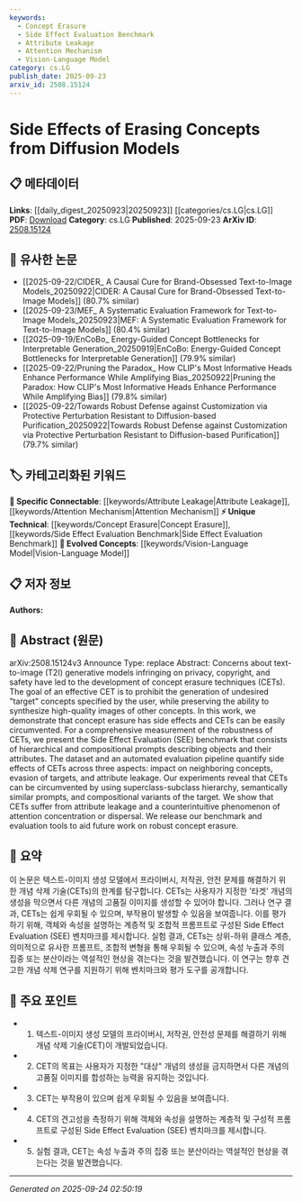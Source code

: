 ```yaml
---
keywords:
  - Concept Erasure
  - Side Effect Evaluation Benchmark
  - Attribute Leakage
  - Attention Mechanism
  - Vision-Language Model
category: cs.LG
publish_date: 2025-09-23
arxiv_id: 2508.15124
---
```


<!-- KEYWORD_LINKING_METADATA:
{
  "processed_timestamp": "2025-09-24T02:50:19.663478",
  "vocabulary_version": "1.0",
  "selected_keywords": [
    "Concept Erasure",
    "Side Effect Evaluation Benchmark",
    "Attribute Leakage",
    "Attention Mechanism",
    "Vision-Language Model"
  ],
  "rejected_keywords": [],
  "similarity_scores": {
    "Concept Erasure": 0.78,
    "Side Effect Evaluation Benchmark": 0.77,
    "Attribute Leakage": 0.75,
    "Attention Mechanism": 0.72,
    "Vision-Language Model": 0.74
  },
  "extraction_method": "AI_prompt_based",
  "budget_applied": true,
  "candidates_json": {
    "candidates": [
      {
        "surface": "Concept Erasure Techniques",
        "canonical": "Concept Erasure",
        "aliases": [
          "CETs",
          "Concept Erasure Methods"
        ],
        "category": "unique_technical",
        "rationale": "Concept Erasure is a unique technique relevant to privacy and safety in generative models, offering strong linkage potential in discussions of model robustness.",
        "novelty_score": 0.75,
        "connectivity_score": 0.65,
        "specificity_score": 0.85,
        "link_intent_score": 0.78
      },
      {
        "surface": "Side Effect Evaluation",
        "canonical": "Side Effect Evaluation Benchmark",
        "aliases": [
          "SEE Benchmark"
        ],
        "category": "unique_technical",
        "rationale": "The SEE Benchmark is a novel tool for assessing the robustness of concept erasure, providing a specific and unique point of reference.",
        "novelty_score": 0.8,
        "connectivity_score": 0.6,
        "specificity_score": 0.88,
        "link_intent_score": 0.77
      },
      {
        "surface": "Attribute Leakage",
        "canonical": "Attribute Leakage",
        "aliases": [],
        "category": "specific_connectable",
        "rationale": "Attribute Leakage is a critical issue in generative models, linking to broader concerns in model integrity and privacy.",
        "novelty_score": 0.65,
        "connectivity_score": 0.7,
        "specificity_score": 0.8,
        "link_intent_score": 0.75
      },
      {
        "surface": "Attention Concentration",
        "canonical": "Attention Mechanism",
        "aliases": [
          "Attention Dispersal"
        ],
        "category": "specific_connectable",
        "rationale": "Attention Mechanism is a key concept in neural networks, and its concentration or dispersal in this context is crucial for understanding model behavior.",
        "novelty_score": 0.55,
        "connectivity_score": 0.85,
        "specificity_score": 0.7,
        "link_intent_score": 0.72
      },
      {
        "surface": "Text-to-Image Generative Models",
        "canonical": "Vision-Language Model",
        "aliases": [
          "T2I Models",
          "Text-to-Image Models"
        ],
        "category": "evolved_concepts",
        "rationale": "Vision-Language Models are a rapidly evolving area, and linking them to text-to-image models helps in understanding multimodal learning advancements.",
        "novelty_score": 0.6,
        "connectivity_score": 0.75,
        "specificity_score": 0.78,
        "link_intent_score": 0.74
      }
    ],
    "ban_list_suggestions": [
      "evasion of targets",
      "compositional variants"
    ]
  },
  "decisions": [
    {
      "candidate_surface": "Concept Erasure Techniques",
      "resolved_canonical": "Concept Erasure",
      "decision": "linked",
      "scores": {
        "novelty": 0.75,
        "connectivity": 0.65,
        "specificity": 0.85,
        "link_intent": 0.78
      }
    },
    {
      "candidate_surface": "Side Effect Evaluation",
      "resolved_canonical": "Side Effect Evaluation Benchmark",
      "decision": "linked",
      "scores": {
        "novelty": 0.8,
        "connectivity": 0.6,
        "specificity": 0.88,
        "link_intent": 0.77
      }
    },
    {
      "candidate_surface": "Attribute Leakage",
      "resolved_canonical": "Attribute Leakage",
      "decision": "linked",
      "scores": {
        "novelty": 0.65,
        "connectivity": 0.7,
        "specificity": 0.8,
        "link_intent": 0.75
      }
    },
    {
      "candidate_surface": "Attention Concentration",
      "resolved_canonical": "Attention Mechanism",
      "decision": "linked",
      "scores": {
        "novelty": 0.55,
        "connectivity": 0.85,
        "specificity": 0.7,
        "link_intent": 0.72
      }
    },
    {
      "candidate_surface": "Text-to-Image Generative Models",
      "resolved_canonical": "Vision-Language Model",
      "decision": "linked",
      "scores": {
        "novelty": 0.6,
        "connectivity": 0.75,
        "specificity": 0.78,
        "link_intent": 0.74
      }
    }
  ]
}
-->

# Side Effects of Erasing Concepts from Diffusion Models

## 📋 메타데이터

**Links**: [[daily_digest_20250923|20250923]] [[categories/cs.LG|cs.LG]]
**PDF**: [Download](https://arxiv.org/pdf/2508.15124.pdf)
**Category**: cs.LG
**Published**: 2025-09-23
**ArXiv ID**: [2508.15124](https://arxiv.org/abs/2508.15124)

## 🔗 유사한 논문
- [[2025-09-22/CIDER_ A Causal Cure for Brand-Obsessed Text-to-Image Models_20250922|CIDER: A Causal Cure for Brand-Obsessed Text-to-Image Models]] (80.7% similar)
- [[2025-09-23/MEF_ A Systematic Evaluation Framework for Text-to-Image Models_20250923|MEF: A Systematic Evaluation Framework for Text-to-Image Models]] (80.4% similar)
- [[2025-09-19/EnCoBo_ Energy-Guided Concept Bottlenecks for Interpretable Generation_20250919|EnCoBo: Energy-Guided Concept Bottlenecks for Interpretable Generation]] (79.9% similar)
- [[2025-09-22/Pruning the Paradox_ How CLIP's Most Informative Heads Enhance Performance While Amplifying Bias_20250922|Pruning the Paradox: How CLIP's Most Informative Heads Enhance Performance While Amplifying Bias]] (79.8% similar)
- [[2025-09-22/Towards Robust Defense against Customization via Protective Perturbation Resistant to Diffusion-based Purification_20250922|Towards Robust Defense against Customization via Protective Perturbation Resistant to Diffusion-based Purification]] (79.7% similar)

## 🏷️ 카테고리화된 키워드
**🔗 Specific Connectable**: [[keywords/Attribute Leakage|Attribute Leakage]], [[keywords/Attention Mechanism|Attention Mechanism]]
**⚡ Unique Technical**: [[keywords/Concept Erasure|Concept Erasure]], [[keywords/Side Effect Evaluation Benchmark|Side Effect Evaluation Benchmark]]
**🚀 Evolved Concepts**: [[keywords/Vision-Language Model|Vision-Language Model]]

## 📋 저자 정보

**Authors:** 

## 📄 Abstract (원문)

arXiv:2508.15124v3 Announce Type: replace 
Abstract: Concerns about text-to-image (T2I) generative models infringing on privacy, copyright, and safety have led to the development of concept erasure techniques (CETs). The goal of an effective CET is to prohibit the generation of undesired "target" concepts specified by the user, while preserving the ability to synthesize high-quality images of other concepts. In this work, we demonstrate that concept erasure has side effects and CETs can be easily circumvented. For a comprehensive measurement of the robustness of CETs, we present the Side Effect Evaluation (SEE) benchmark that consists of hierarchical and compositional prompts describing objects and their attributes. The dataset and an automated evaluation pipeline quantify side effects of CETs across three aspects: impact on neighboring concepts, evasion of targets, and attribute leakage. Our experiments reveal that CETs can be circumvented by using superclass-subclass hierarchy, semantically similar prompts, and compositional variants of the target. We show that CETs suffer from attribute leakage and a counterintuitive phenomenon of attention concentration or dispersal. We release our benchmark and evaluation tools to aid future work on robust concept erasure.

## 📝 요약

이 논문은 텍스트-이미지 생성 모델에서 프라이버시, 저작권, 안전 문제를 해결하기 위한 개념 삭제 기술(CETs)의 한계를 탐구합니다. CETs는 사용자가 지정한 '타겟' 개념의 생성을 막으면서 다른 개념의 고품질 이미지를 생성할 수 있어야 합니다. 그러나 연구 결과, CETs는 쉽게 우회될 수 있으며, 부작용이 발생할 수 있음을 보여줍니다. 이를 평가하기 위해, 객체와 속성을 설명하는 계층적 및 조합적 프롬프트로 구성된 Side Effect Evaluation (SEE) 벤치마크를 제시합니다. 실험 결과, CETs는 상위-하위 클래스 계층, 의미적으로 유사한 프롬프트, 조합적 변형을 통해 우회될 수 있으며, 속성 누출과 주의 집중 또는 분산이라는 역설적인 현상을 겪는다는 것을 발견했습니다. 이 연구는 향후 견고한 개념 삭제 연구를 지원하기 위해 벤치마크와 평가 도구를 공개합니다.

## 🎯 주요 포인트

- 1. 텍스트-이미지 생성 모델의 프라이버시, 저작권, 안전성 문제를 해결하기 위해 개념 삭제 기술(CET)이 개발되었습니다.
- 2. CET의 목표는 사용자가 지정한 "대상" 개념의 생성을 금지하면서 다른 개념의 고품질 이미지를 합성하는 능력을 유지하는 것입니다.
- 3. CET는 부작용이 있으며 쉽게 우회될 수 있음을 보여줍니다.
- 4. CET의 견고성을 측정하기 위해 객체와 속성을 설명하는 계층적 및 구성적 프롬프트로 구성된 Side Effect Evaluation (SEE) 벤치마크를 제시합니다.
- 5. 실험 결과, CET는 속성 누출과 주의 집중 또는 분산이라는 역설적인 현상을 겪는다는 것을 발견했습니다.


---

*Generated on 2025-09-24 02:50:19*